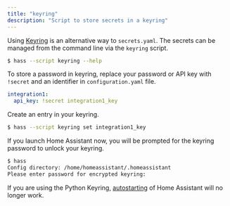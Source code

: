 ```yaml
---
title: "keyring"
description: "Script to store secrets in a keyring"
---
```


Using [Keyring](https://github.com/jaraco/keyring) is an alternative way to `secrets.yaml`. The secrets can be managed from the command line via the `keyring` script.

```bash
$ hass --script keyring --help
```

To store a password in keyring, replace your password or API key with `!secret` and an identifier in `configuration.yaml` file.

```yaml
integration1:
  api_key: !secret integration1_key
```

Create an entry in your keyring.

```bash
$ hass --script keyring set integration1_key
```

If you launch Home Assistant now, you will be prompted for the keyring password to unlock your keyring.

```bash
$ hass
Config directory: /home/homeassistant/.homeassistant
Please enter password for encrypted keyring:
```

<div class='note warning'>

  If you are using the Python Keyring, [autostarting](/getting-started/autostart/) of Home Assistant will no longer work.

</div>
